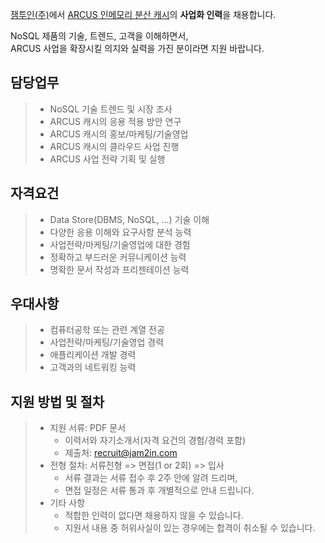 <!-- ## 잼투인(주) ARCUS 사업화 인력 채용 -->

[잼투인(주)](http://www.jam2in.com/)에서 [ARCUS 인메모리 분산 캐시](http://naver.github.io/arcus/)의 **사업화 인력**을 채용합니다. <br /> 

NoSQL 제품의 기술, 트렌드, 고객을 이해하면서, <br />
ARCUS 사업을 확장시킬 의지와 실력을 가진 분이라면 지원 바랍니다. <br />

## 담당업무

> - NoSQL 기술 트렌드 및 시장 조사
> - ARCUS 캐시의 응용 적용 방안 연구
> - ARCUS 캐시의 홍보/마케팅/기술영업
> - ARCUS 캐시의 클라우드 사업 진행
> - ARCUS 사업 전략 기획 및 실행

## 자격요건

> - Data Store(DBMS, NoSQL, ...) 기술 이해
> - 다양한 응용 이해와 요구사항 분석 능력
> - 사업전략/마케팅/기술영업에 대한 경험
> - 정확하고 부드러운 커뮤니케이션 능력
> - 명확한 문서 작성과 프리젠테이션 능력

## 우대사항

> - 컴퓨터공학 또는 관련 계열 전공
> - 사업전략/마케팅/기술영업 경력
> - 애플리케이션 개발 경력
> - 고객과의 네트워킹 능력

## 지원 방법 및 절차 

> - 지원 서류: PDF 문서
>    - 이력서와 자기소개서(자격 요건의 경험/경력 포함)
>    - 제출처: <recruit@jam2in.com>
> - 전형 절차: 서류전형 => 면접(1 or 2회) => 입사
>    - 서류 결과는 서류 접수 후 2주 안에 알려 드리며,
>    - 면접 일정은 서류 통과 후 개별적으로 안내 드립니다.
> - 기타 사항
>    - 적합한 인력이 없다면 채용하지 않을 수 있습니다.
>    - 지원서 내용 중 허위사실이 있는 경우에는 합격이 취소될 수 있습니다.
